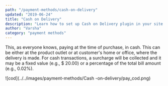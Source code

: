 ```yaml
---
path: "/payment-methods/cash-on-delivery"
updated: "2019-06-24"
title: "Cash on Delivery"
description: "Learn how to set up Cash on Delivery plugin in your site."
author: "Varsha"
category: "payment methods"
---
```


This, as everyone knows, paying at the time of purchase, in cash. This can be either at the product outlet or at customer's home or office, where the delivery is made. For cash transactions, a surcharge will be collected and it may be a fixed value (e.g., $ 20.00) or a percentage of the total bill amount (e.g., 0.02%).

![cod](../../images/payment-methods/Cash -on-delivery/pay_cod.png)
